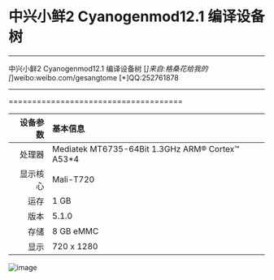 # 中兴小鲜2 Cyanogenmod12.1 编译设备树
*************************************
中兴小鲜2 Cyanogenmod12.1 编译设备树 
[*]来自:格桑花给我的
[*]weibo:weibo.com/gesangtome
[*]QQ:252761878
*************************************
=====================================

设备参数   | 基本信息
-------:|:-------------------------
处理器     | Mediatek MT6735-64Bit 1.3GHz ARM® Cortex™ A53*4
显示核心   | Mali-T720
运存  | 1 GB
版本 | 5.1.0
存储 | 8 GB eMMC
显示 | 720 x 1280
 ![image](https://github.com/gesangtome/zte/raw/master/ZTE-B880.JPG)
